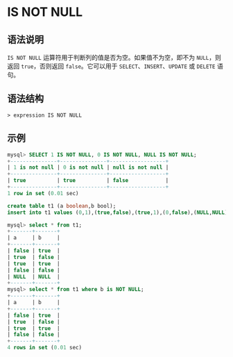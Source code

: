 # **IS NOT NULL**

## **语法说明**

`IS NOT NULL` 运算符用于判断列的值是否为空。如果值不为空，即不为 `NULL`，则返回 `true`，否则返回 `false`。它可以用于 `SELECT`、`INSERT`、`UPDATE` 或 `DELETE` 语句。

## **语法结构**

```
> expression IS NOT NULL
```

## **示例**

```sql
mysql> SELECT 1 IS NOT NULL, 0 IS NOT NULL, NULL IS NOT NULL;
+---------------+---------------+------------------+
| 1 is not null | 0 is not null | null is not null |
+---------------+---------------+------------------+
| true          | true          | false            |
+---------------+---------------+------------------+
1 row in set (0.01 sec)
```

```sql
create table t1 (a boolean,b bool);
insert into t1 values (0,1),(true,false),(true,1),(0,false),(NULL,NULL);

mysql> select * from t1;
+-------+-------+
| a     | b     |
+-------+-------+
| false | true  |
| true  | false |
| true  | true  |
| false | false |
| NULL  | NULL  |
+-------+-------+
mysql> select * from t1 where b is NOT NULL;
+-------+-------+
| a     | b     |
+-------+-------+
| false | true  |
| true  | false |
| true  | true  |
| false | false |
+-------+-------+
4 rows in set (0.01 sec)
```
